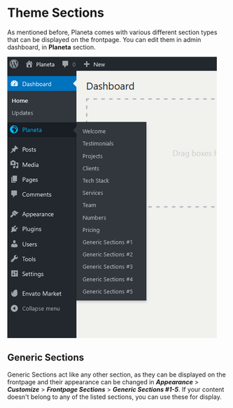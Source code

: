 # Theme Sections

As mentioned before, Planeta comes with various different section types that
can be displayed on the frontpage. You can edit them in admin dashboard, in
**Planeta** section.

![Screenshot of Main Customizer Options](/images/screenshot-sections.png)

## Generic Sections
Generic Sections act like any other section, as they can be displayed on the
frontpage and their appearance can be changed in
***Appearance*** > ***Customize*** > ***Frontpage Sections*** > ***Generic Sections #1-5***.
If your content doesn't belong to any of the listed sections, you can use these
for display.
